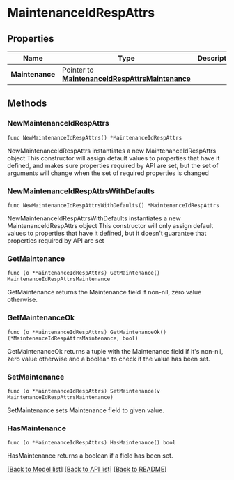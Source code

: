 # MaintenanceIdRespAttrs

## Properties

Name | Type | Description | Notes
------------ | ------------- | ------------- | -------------
**Maintenance** | Pointer to [**MaintenanceIdRespAttrsMaintenance**](MaintenanceIdRespAttrsMaintenance.md) |  | [optional] 

## Methods

### NewMaintenanceIdRespAttrs

`func NewMaintenanceIdRespAttrs() *MaintenanceIdRespAttrs`

NewMaintenanceIdRespAttrs instantiates a new MaintenanceIdRespAttrs object
This constructor will assign default values to properties that have it defined,
and makes sure properties required by API are set, but the set of arguments
will change when the set of required properties is changed

### NewMaintenanceIdRespAttrsWithDefaults

`func NewMaintenanceIdRespAttrsWithDefaults() *MaintenanceIdRespAttrs`

NewMaintenanceIdRespAttrsWithDefaults instantiates a new MaintenanceIdRespAttrs object
This constructor will only assign default values to properties that have it defined,
but it doesn't guarantee that properties required by API are set

### GetMaintenance

`func (o *MaintenanceIdRespAttrs) GetMaintenance() MaintenanceIdRespAttrsMaintenance`

GetMaintenance returns the Maintenance field if non-nil, zero value otherwise.

### GetMaintenanceOk

`func (o *MaintenanceIdRespAttrs) GetMaintenanceOk() (*MaintenanceIdRespAttrsMaintenance, bool)`

GetMaintenanceOk returns a tuple with the Maintenance field if it's non-nil, zero value otherwise
and a boolean to check if the value has been set.

### SetMaintenance

`func (o *MaintenanceIdRespAttrs) SetMaintenance(v MaintenanceIdRespAttrsMaintenance)`

SetMaintenance sets Maintenance field to given value.

### HasMaintenance

`func (o *MaintenanceIdRespAttrs) HasMaintenance() bool`

HasMaintenance returns a boolean if a field has been set.


[[Back to Model list]](../README.md#documentation-for-models) [[Back to API list]](../README.md#documentation-for-api-endpoints) [[Back to README]](../README.md)


